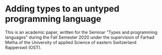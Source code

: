 # Adding types to an untyped programming language

This is an academic paper, written for the Seminar
"Types and programming languages" during the Fall Semester 2020
under the supervision of Farhad Metha of the
University of applied Science of eastern Switzerland
Rapperswil (OST).

